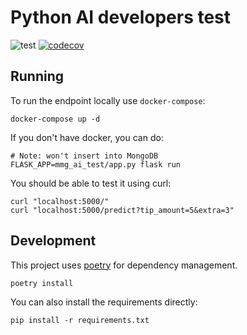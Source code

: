# Python AI developers test
![test](https://github.com/stradivari96/mmg-ai-test/actions/workflows/test.yml/badge.svg)
[![codecov](https://codecov.io/gh/stradivari96/mmg-ai-test/branch/main/graph/badge.svg?token=NKCRH5K75Y)](https://codecov.io/gh/stradivari96/mmg-ai-test)

## Running
To run the endpoint locally use `docker-compose`:
```
docker-compose up -d
```
If you don't have docker, you can do:
```
# Note: won't insert into MongoDB
FLASK_APP=mmg_ai_test/app.py flask run
```
You should be able to test it using curl:
```
curl "localhost:5000/"
curl "localhost:5000/predict?tip_amount=5&extra=3"
```

## Development
This project uses [poetry](https://python-poetry.org/) for dependency management.
```
poetry install
```
You can also install the requirements directly:
```
pip install -r requirements.txt
```

